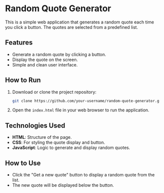 # Random Quote Generator

This is a simple web application that generates a random quote each time you click a button. The quotes are selected from a predefined list.

## Features

- Generate a random quote by clicking a button.
- Display the quote on the screen.
- Simple and clean user interface.

## How to Run

1. Download or clone the project repository:
    ```bash
    git clone https://github.com/your-username/random-quote-generator.git
    ```

2. Open the `index.html` file in your web browser to run the application.

## Technologies Used

- **HTML**: Structure of the page.
- **CSS**: For styling the quote display and button.
- **JavaScript**: Logic to generate and display random quotes.

## How to Use

- Click the "Get a new quote" button to display a random quote from the list.
- The new quote will be displayed below the button.
